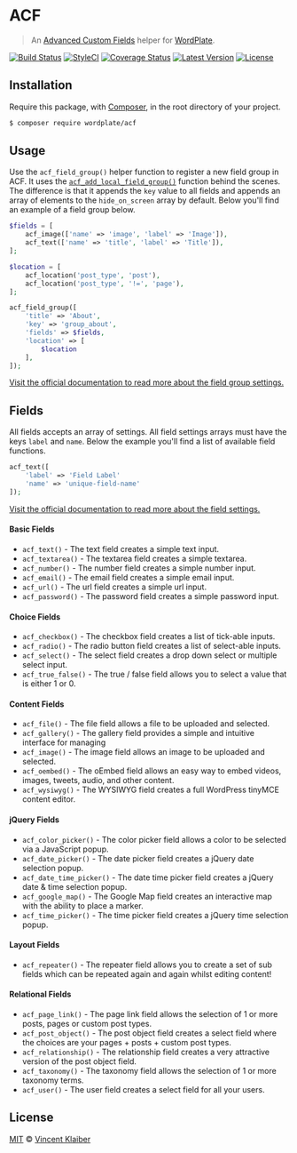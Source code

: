 # ACF

> An [Advanced Custom Fields](https://www.advancedcustomfields.com) helper for [WordPlate](https://wordplate.github.io).

[![Build Status](https://img.shields.io/travis/wordplate/acf/master.svg?style=flat)](https://travis-ci.org/wordplate/acf)
[![StyleCI](https://styleci.io/repos/87427318/shield?style=flat)](https://styleci.io/repos/87427318)
[![Coverage Status](https://img.shields.io/codecov/c/github/wordplate/acf.svg?style=flat)](https://codecov.io/github/wordplate/acf)
[![Latest Version](https://img.shields.io/github/release/wordplate/acf.svg?style=flat)](https://github.com/wordplate/acf/releases)
[![License](https://img.shields.io/packagist/l/wordplate/acf.svg?style=flat)](https://packagist.org/packages/wordplate/acf)

## Installation

Require this package, with [Composer](https://getcomposer.org/), in the root directory of your project.

```bash
$ composer require wordplate/acf
```

## Usage

Use the `acf_field_group()` helper function to register a new field group in ACF. It uses the [`acf_add_local_field_group()`](https://www.advancedcustomfields.com/resources/register-fields-via-php#example) function behind the scenes. The difference is that it appends the `key` value to all fields and appends an array of elements to the `hide_on_screen` array by default. Below you'll find an example of a field group below.

```php
$fields = [
    acf_image(['name' => 'image', 'label' => 'Image']),
    acf_text(['name' => 'title', 'label' => 'Title']),
];

$location = [
    acf_location('post_type', 'post'),
    acf_location('post_type', '!=', 'page'),
];

acf_field_group([
    'title' => 'About',
    'key' => 'group_about',
    'fields' => $fields,
    'location' => [
        $location
    ],
]);
```

[Visit the official documentation to read more about the field group settings.](https://www.advancedcustomfields.com/resources/register-fields-via-php#group-settings)

## Fields

All fields accepts an array of settings. All field settings arrays must have the keys `label` and `name`. Below the example you'll find a list of available field functions.

```php
acf_text([
    'label' => 'Field Label'
    'name' => 'unique-field-name'
]);
```

[Visit the official documentation to read more about the field settings.](https://www.advancedcustomfields.com/resources/register-fields-via-php#field-settings)

#### Basic Fields

- `acf_text()` - The text field creates a simple text input.
- `acf_textarea()` - The textarea field creates a simple textarea.
- `acf_number()` - The number field creates a simple number input.
- `acf_email()` - The email field creates a simple email input.
- `acf_url()` - The url field creates a simple url input.
- `acf_password()` - The password field creates a simple password input.

#### Choice Fields

- `acf_checkbox()` - The checkbox field creates a list of tick-able inputs.
- `acf_radio()` - The radio button field creates a list of select-able inputs.
- `acf_select()` - The select field creates a drop down select or multiple select input.
- `acf_true_false()` - The true / false field allows you to select a value that is either 1 or 0.

#### Content Fields

- `acf_file()` - The file field allows a file to be uploaded and selected.
- `acf_gallery()` - The gallery field provides a simple and intuitive interface for managing
- `acf_image()` - The image field allows an image to be uploaded and selected.
- `acf_oembed()` - The oEmbed field allows an easy way to embed videos, images, tweets, audio, and other content.
- `acf_wysiwyg()` - The WYSIWYG field creates a full WordPress tinyMCE content editor.

#### jQuery Fields

- `acf_color_picker()` - The color picker field allows a color to be selected via a JavaScript popup.
- `acf_date_picker()` - The date picker field creates a jQuery date selection popup.
- `acf_date_time_picker()` - The date time picker field creates a jQuery date & time selection popup.
- `acf_google_map()` - The Google Map field creates an interactive map with the ability to place a marker.
- `acf_time_picker()` - The time picker field creates a jQuery time selection popup.

#### Layout Fields

- `acf_repeater()` - The repeater field allows you to create a set of sub fields which can be repeated again and again whilst editing content!

#### Relational Fields

- `acf_page_link()` - The page link field allows the selection of 1 or more posts, pages or custom post types.
- `acf_post_object()` - The post object field creates a select field where the choices are your pages + posts + custom post types. 
- `acf_relationship()` - The relationship field creates a very attractive version of the post object field. 
- `acf_taxonomy()` - The taxonomy field allows the selection of 1 or more taxonomy terms. 
- `acf_user()` - The user field creates a select field for all your users. 

## License

[MIT](LICENSE) © [Vincent Klaiber](https://vinkla.com)
